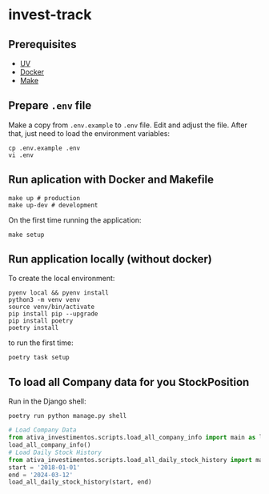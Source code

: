 # invest-track

## Prerequisites

- [UV](https://github.com/astral-sh/uv)
- [Docker](https://www.docker.com/)
- [Make](https://www.gnu.org/software/make/)


## Prepare `.env` file

Make a copy from `.env.example` to `.env` file. Edit and adjust the file. After that, just need to load the environment
variables:

```shell
cp .env.example .env
vi .env
```

## Run aplication with Docker and Makefile

```shell
make up # production
make up-dev # development
```

On the first time running the application:

```shell
make setup
```

## Run application locally (without docker)

To create the local environment:

```shell
pyenv local && pyenv install
python3 -m venv venv
source venv/bin/activate
pip install pip --upgrade
pip install poetry
poetry install
```

to run the first time:

```shell
poetry task setup
```

## To load all Company data for you StockPosition
Run in the Django shell:

```shell
poetry run python manage.py shell
```

```python
# Load Company Data
from ativa_investimentos.scripts.load_all_company_info import main as load_all_company_info
load_all_company_info()
# Load Daily Stock History
from ativa_investimentos.scripts.load_all_daily_stock_history import main as load_all_daily_stock_history
start = '2018-01-01'
end = '2024-03-12'
load_all_daily_stock_history(start, end)
```